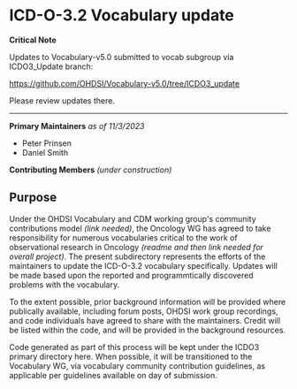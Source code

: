 # ICD-O-3.2 Vocabulary update
**Critical Note**

Updates to Vocabulary-v5.0 submitted to vocab subgroup via ICDO3_Update branch:

https://github.com/OHDSI/Vocabulary-v5.0/tree/ICDO3_update

Please review updates there.

---

**Primary Maintainers**
*as of 11/3/2023*

- Peter Prinsen
- Daniel Smith

**Contributing Members**
*(under construction)*

## Purpose
Under the OHDSI Vocabulary and CDM working group's community contributions model *(link needed)*, the Oncology WG has agreed to take responsibility for numerous vocabularies critical to the work of observational research in Oncology *(readme and then link needed for overall project)*. The present subdirectory represents the efforts of the maintainers to update the ICD-O-3.2 vocabulary specifically. Updates will be made based upon the reported and programmtically discovered problems with the vocabulary.

To the extent possible, prior background information will be provided where publically available, including forum posts, OHDSI work group recordings, and code individuals have agreed to share with the maintainers. Credit will be listed within the code, and will be provided in the background resources. 

Code generated as part of this process will be kept under the ICDO3 primary directory here. When possible, it will be transitioned to the Vocabulary WG, via vocabulary community contribution guidelines, as applicable per guidelines available on day of submission.
